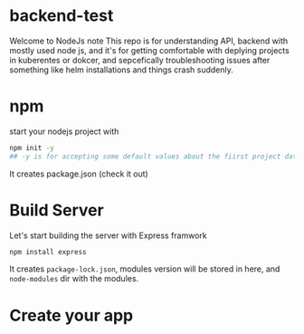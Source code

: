 # backend-test
Welcome to NodeJs note
This repo is for understanding API, backend with mostly used node js, and it's for getting comfortable with deplying projects in kuberentes or dokcer, and sepcefically troubleshooting issues after something like helm installations and things crash suddenly.

# npm
start your nodejs project with 
```bash
npm init -y
## -y is for accepting some default values about the fiirst project data
```
It creates package.json (check it out)

# Build Server
Let's start building the server with Express framwork
```bash
npm install express
```
It creates `package-lock.json`, modules version will be stored in here, and `node-modules` dir with the modules.

# Create your app
